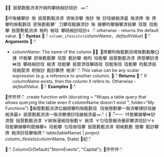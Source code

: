 ਍⌀ 挀漀氀甀洀渀开椀昀攀砀椀猀琀猀⠀⤀ഀഀ
਍吀愀欀攀猀 愀 挀漀氀甀洀渀 渀愀洀攀 愀猀 愀 猀琀爀椀渀最 愀渀搀 愀 搀攀昀愀甀氀琀 瘀愀氀甀攀⸀ 刀攀琀甀爀渀猀 愀 爀攀昀攀爀攀渀挀攀 琀漀 琀栀攀 挀漀氀甀洀渀 椀昀 椀琀 攀砀椀猀琀猀Ⰰ ഀഀ
otherwise - returns the default value.਍ഀഀ
**Syntax**਍ഀഀ
`column_ifexists(`*columnName*`, `*defaultValue*)਍ഀഀ
**Arguments**਍ഀഀ
* *columnName*: The name of the column਍⨀ ⨀搀攀昀愀甀氀琀嘀愀氀甀攀⨀㨀 吀栀攀 瘀愀氀甀攀 琀漀 甀猀攀 椀昀 琀栀攀 挀漀氀甀洀渀 搀漀攀猀渀✀琀 攀砀椀猀琀 椀渀 琀栀攀 挀漀渀琀攀砀琀 琀栀愀琀 琀栀攀 昀甀渀挀琀椀漀渀 眀愀猀 甀猀攀搀 椀渀⸀ഀഀ
				  This value can be any scalar expression (e.g. a reference to another column).਍ഀഀ
**Returns**਍ഀഀ
If *columnName* exists, then the column it refers to. Otherwise - *defaultValue*.਍ഀഀ
**Examples**਍ഀഀ
<!-- csl -->਍怀怀怀ഀഀ
.create function with (docstring = "Wraps a table query that allows querying the table even if columnName doesn't exist ", folder="My Functions")਍䌀漀氀甀洀渀伀爀䐀攀昀愀甀氀琀⠀琀愀戀氀攀一愀洀攀㨀猀琀爀椀渀最Ⰰ 挀漀氀甀洀渀一愀洀攀㨀猀琀爀椀渀最⤀ഀഀ
{਍ऀ⼀⼀ 吀栀攀爀攀✀猀 渀漀 挀漀氀甀洀渀 ∀䌀愀瀀椀琀愀氀∀ 椀渀 ∀匀琀漀爀洀䔀瘀攀渀琀猀∀Ⰰ 琀栀攀爀攀昀漀爀攀Ⰰ 琀栀攀 匀琀愀琀攀 挀漀氀甀洀渀 眀椀氀氀 戀攀 甀猀攀搀 椀渀猀琀攀愀搀ഀഀ
	table(tableName) | project column_ifexists(columnName, State)਍紀ഀഀ
਍ഀഀ
ColumnOrDefault("StormEvents", "Captial");਍怀怀怀ഀഀ
